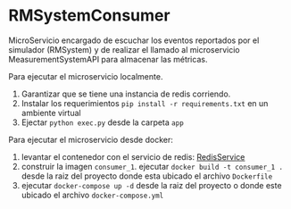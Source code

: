 # RMSystemConsumer
MicroServicio encargado de escuchar los eventos reportados por el simulador (RMSystem) y de realizar el llamado al microservicio MeasurementSystemAPI para almacenar las métricas. 


Para ejecutar el microservicio localmente.
1. Garantizar que se tiene una instancia de redis corriendo. 
1. Instalar los requerimientos `pip install -r requirements.txt` en un ambiente virtual
2. Ejectar `python exec.py` desde la carpeta `app`


Para ejecutar el microservicio desde docker:
1. levantar el contenedor con el servicio de redis: [RedisService](https://github.com/OviLuis/RedisService)
1. construir la imagen `consumer_1`. ejecutar `docker build -t consumer_1 .` desde la raiz del proyecto donde esta ubicado el archivo `Dockerfile`
2. ejecutar `docker-compose up -d` desde la raiz del proyecto o donde este ubicado el archivo `docker-compose.yml`
